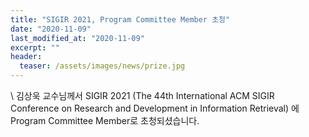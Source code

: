 ```yaml
---
title: "SIGIR 2021, Program Committee Member 초청"
date: "2020-11-09"
last_modified_at: "2020-11-09"
excerpt: ""
header:
  teaser: /assets/images/news/prize.jpg
---
```

\\
김상욱 교수님께서 SIGIR 2021 (The 44th International ACM SIGIR Conference on Research and Development in Information Retrieval) 에 Program Committee Member로 초청되셨습니다.